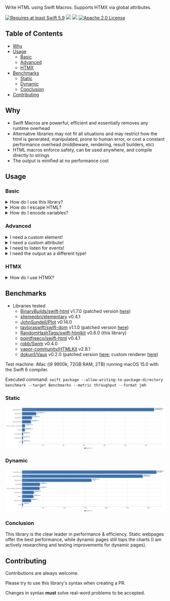 Write HTML using Swift Macros. Supports HTMX via global attributes.

<a href="https://swift.org"><img src="https://img.shields.io/badge/Swift-5.9+-F05138?style=&logo=swift" alt="Requires at least Swift 5.9"></a> <img src="https://img.shields.io/badge/Platforms-Any-gold"> <a href="https://discord.com/invite/VyuFQUpcUz"><img src="https://img.shields.io/badge/Chat-Discord-7289DA?style=&logo=discord"></a> <a href="https://github.com/RandomHashTags/swift-htmlkit/blob/main/LICENSE"><img src="https://img.shields.io/badge/License-Apache_2.0-blue" alt="Apache 2.0 License"></a>

## Table of Contents
- [Why](#why)
- [Usage](#usage)
  - [Basic](#basic)
  - [Advanced](#advanced)
  - [HTMX](#htmx)
- [Benchmarks](#benchmarks)
  - [Static](#static)
  - [Dynamic](#dynamic)
  - [Conclusion](#conclusion)
- [Contributing](#contributing)

## Why
- Swift Macros are powerful, efficient and essentially removes any runtime overhead
- Alternative libraries may not fit all situations and may restrict how the html is generated, manipulated, prone to human error, or cost a constant performance overhead (middleware, rendering, result builders, etc)
- HTML macros enforce safety, can be used anywhere, and compile directly to strings
- The output is minified at no performance cost
## Usage
### Basic
<details>
<summary>How do I use this library?</summary>

Syntax: `#<html element>(attributes: [], <element specific attributes>: V?, _ innerHTML: ExpressibleByStringLiteral...)`
#### Examples

```swift
// <div class="dark"><p>Macros are beautiful</p></div>
#div(attributes: [.class(["dark"])],
    #p("Macros are beautiful")
)

// <a href="https://github.com/RandomHashTags/litleagues" target="_blank"></a>
#a(href: "https://github.com/RandomHashTags/litleagues", target: ._blank)

// <input id="funny-number" max="420" min="69" name="funny_number" step="1" type="number" value="69">
#input(
    attributes: [.id("funny-number")],
    max: 420,
    min: 69,
    name: "funny_number",
    step: 1,
    type: .number,
    value: "69"
)

// html example
let test:String = #html(
    #body(
        #div(
            attributes: [
                .class(["dark-mode", "row"]),
                .draggable(.false),
                .hidden(.true),
                .inputmode(.email),
                .title("Hey, you're pretty cool")
            ],
            "Random text",
            #div(),
            #a(
                #div(
                    #abbr()
                ),
                #address()
            ),
            #div(),
            #button(disabled: true),
            #video(autoplay: true, controls: false, preload: .auto, src: "https://github.com/RandomHashTags/litleagues", width: .centimeters(1)),
        )
    )
)
```
</details>

<details>
<summary>How do I escape HTML?</summary>

The output automatically escapes html characters **known only at compile time**.


If you know the data **at compile time** (and not working with HTML macros):
- `#escapeHTML()` macro

If you're working with **runtime** data:

- `<string>.escapeHTML(escapeAttributes:)`
  - mutates `self` escaping HTML and, optionally, attribute characters
- `<string>.escapeHTMLAttributes()`
  - mutates `self` escaping only attribute characters
- `<string>.escapingHTML(escapeAttributes:)`
  - returns a copy of `self` escaping HTML and, optionally, attribute characters
- `<string>.escapingHTMLAttributes()`
  - returns a copy of `self` escaping only attribute characters

</details>

<details>
<summary>How do I encode variables?</summary>

Using String Interpolation.

> You will get a compiler warning saying *interpolation may introduce raw HTML*.
> 
> Its up to you whether or not to suppress this warning or escape the HTML at runtime using an method described above.
> 
> Swift HTMLKit tries to [replace](https://github.com/RandomHashTags/swift-htmlkit/blob/94793984763308ef5275dd9f71ea0b5e83fea417/Sources/HTMLKitMacros/HTMLElement.swift#L423) known interpolation at compile time with a compile time equivalent for the best performance. It is currently limited due to macro expansions being sandboxed and lexical contexts/AST not being available for macro arguments. This means referencing content known at compile time in a html macro won't get replaced by its literal contents. [Read more about this limitation](https://forums.swift.org/t/swift-lexical-lookup-for-referenced-stuff-located-outside-scope-current-file/75776/6).

#### Example
```swift
let string:String = "any string value", integer:Int = -69, float:Float = 3.141592

let _:String = #p("\(string); \(integer); \(float)")
let _:String = #p("\(string)", "; ", String(describing: integer), "; ", float.description)
// the below also works
let integer_string:String = String(describing: integer), float_string:String = String(describing: float)
let _:String = #p(string, "; ", integer_string, "; ", float_string)

```

</details>

### Advanced
<details>
<summary>I need a custom element!</summary>

Use the `#custom(tag:isVoid:attributes:innerHTML:)` macro.
#### Example
We want to show the [Apple Pay button](https://developer.apple.com/documentation/apple_pay_on_the_web/displaying_apple_pay_buttons_using_javascript#3783424):
```swift
#custom(tag: "apple-pay-button", isVoid: false, attributes: [.custom("buttonstyle", "black"), .custom("type", "buy"), .custom("locale", "el-GR")])
```
becomes
```html
<apple-pay-button buttonstyle="black" type="buy" locale="el-GR"></apple-pay-button>
```

</details>

<details>
<summary>I need a custom attribute!</summary>

Use `HTMLElementAttribute.custom(id:value:)`
#### Example
We want to show the [Apple Pay button](https://developer.apple.com/documentation/apple_pay_on_the_web/displaying_apple_pay_buttons_using_javascript#3783424):
```swift
#custom(tag: "apple-pay-button", isVoid: false, attributes: [.custom("buttonstyle", "black"), .custom("type", "buy"), .custom("locale", "el-GR")])
```
becomes
```html
<apple-pay-button buttonstyle="black" type="buy" locale="el-GR"></apple-pay-button>
```

</details>

<details>
<summary>I need to listen for events!</summary>

> <strong>WARNING</strong>
>
> Inline event handlers are an outdated way to handle events.
>
> General consensus considers this \"bad practice\" and you shouldn't mix your HTML and JavaScript.
>
> This remains deprecated to encourage use of other techniques.
>
> Learn more at https://developer.mozilla.org/en-US/docs/Learn/JavaScript/Building_blocks/Events#inline_event_handlers_—_dont_use_these.

Use the `HTMLElementAttribute.event(<type>, "<value>")`.
#### Example
```swift
#div(attributes: [.event(.click, "doThing()"), .event(.change, "doAnotherThing()")])
```
</details>

<details>
<summary>I need the output as a different type!</summary>

Use a different html macro. Currently supported types (more to come with new language features):
- `#html()` -> `String`/`StaticString`
- `#htmlUTF8Bytes()` -> `[UInt8]`
- `#htmlUTF16Bytes()` -> `[UInt16]`
- `#htmlUTF8CString()` -> `ContiguousArray<CChar>`
- `#htmlData()` -> `Foundation.Data`
- `#htmlByteBuffer()` -> `NIOCore.ByteBuffer`

</details>

### HTMX

<details>

<summary>How do I use HTMX?</summary>

Use the `.htmx(<htmx attribute>)` global attribute. All HTMX 2.0 attributes are supported (including web socket).

#### Examples
```swift

// <div hx-boost="true"></div>
var string:StaticString = #div(attributes: [.htmx(.boost(.true))])

// <div hx-get="/test"></div>
string = #div(attributes: [.htmx(.get("/test"))])

// <div hx-on::abort="bruh()"></div>
string = #div(attributes: [.htmx(.on(.abort, "bruh()"))])

// <div hx-on::after-on-load="test()"></div>
string = #div(attributes: [.htmx(.on(.afterOnLoad, "test()"))])

// <div hx-on:click="thing()"></div>
string = #div(attributes: [.htmx(.onevent(.click, "thing()"))])

// <div hx-preserve></div>
string = #div(attributes: [.htmx(.preserve(true))])

// <div ws-connect="/chatroom"></div>
string = #div(attributes: [.htmx(.ws(.connect("/chatroom")))])

// <div hx-ext="ws" ws-send></div>
string = #div(attributes: [.htmx(.ext("ws")), .htmx(.ws(.send(true)))])

```

</details>


## Benchmarks
- Libraries tested
  - [BinaryBuilds/swift-html](https://github.com/BinaryBirds/swift-html) v1.7.0 (patched version [here](https://github.com/RandomHashTags/fork-bb-swift-html))
  - [sliemeobn/elementary](https://github.com/sliemeobn/elementary) v0.4.1
  - [JohnSundell/Plot](https://github.com/JohnSundell/Plot) v0.14.0
  - [tayloraswift/swift-dom](https://github.com/tayloraswift/swift-dom) v1.1.0 (patched version [here](https://github.com/RandomHashTags/fork-swift-dom))
  - [RandomHashTags/swift-htmlkit](https://github.com/RandomHashTags/swift-htmlkit) v0.6.0 (this library)
  - [pointfreeco/swift-html](https://github.com/pointfreeco/swift-html) v0.4.1
  - [robb/Swim](https://github.com/robb/Swim) v0.4.0
  - [vapor-community/HTMLKit](https://github.com/vapor-community/HTMLKit) v2.8.1
  - [dokun1/Vaux](https://github.com/dokun1/Vaux) v0.2.0 (patched version [here](https://github.com/RandomHashTags/fork-Vaux); custom renderer [here](https://github.com/RandomHashTags/swift-htmlkit/blob/main/Benchmarks/Benchmarks/Vaux/Vaux.swift))

Test machine: iMac (i9 9900k, 72GB RAM, 2TB) running macOS 15.0 with the Swift 6 compiler.

Executed command: `swift package --allow-writing-to-package-directory benchmark --target Benchmarks --metric throughput --format jmh`

### Static
<img src="Benchmarks/img/throughput_static.png">

### Dynamic
<img src="Benchmarks/img/throughput_dynamic.png">

### Conclusion
This library is the clear leader in performance & efficiency. Static webpages offer the best performance, while dynamic pages still tops the charts (I am actively researching and testing improvements for dynamic pages).

## Contributing
Contributions are always welcome.

Please try to use this library's syntax when creating a PR.

Changes in syntax **must** solve real-word problems to be accepted.